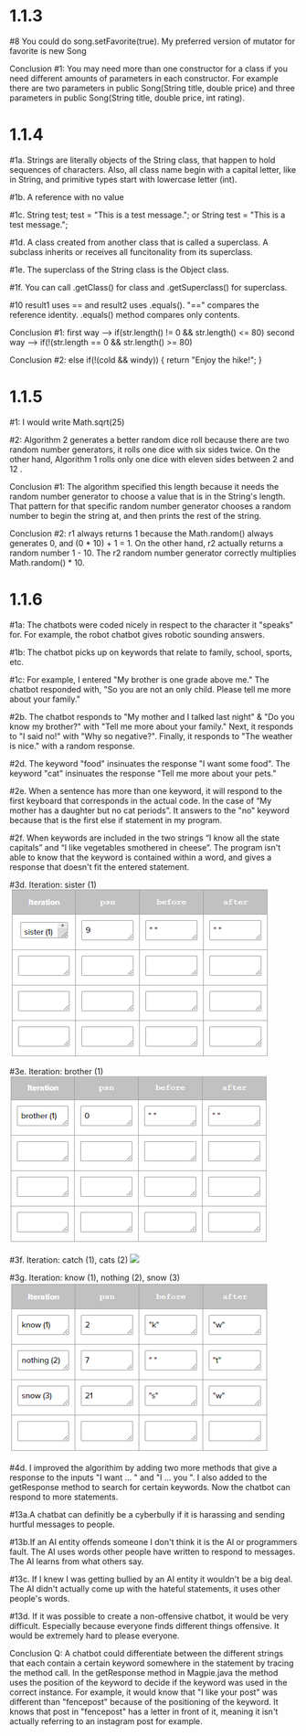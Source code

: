 <h1> 1.1.3 </h1>
<p>#8  You could do song.setFavorite(true). My preferred version of mutator for favorite is new Song  </p>
<p>Conclusion #1: You may need more than one constructor for a class if you need different amounts of parameters in each constructor. For example there are two parameters in public Song(String title, double price) and three parameters in public Song(String title, double price, int rating). </p>

<h1> 1.1.4 </h1>  
<p>#1a. Strings are literally objects of the String class, that happen to hold sequences of characters. Also, all class name begin with a capital letter, like in String, and primitive types start with lowercase letter (int). </p>
<p>#1b. A reference with no value  </p>
<p>#1c. String test; test = "This is a test message."; or String test = "This is a test message.";</p>
<p>#1d. A class created from another class that is called a superclass. A subclass inherits or receives all funcitonality from its superclass. </p>
<p>#1e. The superclass of the String class is the Object class. </p>
<p>#1f. You can call .getClass() for class and .getSuperclass() for superclass. </p>

<p>#10 result1 uses == and result2 uses .equals(). "==" compares the reference identity. .equals() method compares only contents.</p>

<p>Conclusion #1: first way --> if(str.length() != 0 && str.length() <= 80) second way --> if(!(str.length == 0 && str.length() >= 80)</p>
<p>Conclusion #2: else if(!(cold && windy))
                      {   
                        return "Enjoy the hike!";
                      } </p>
<h1> 1.1.5 </h1>
<p> #1: I would write Math.sqrt(25) </p>
<p>  #2: Algorithm 2 generates a better random dice roll because there are two random number generators, it rolls one dice with six sides twice. On the other hand, Algorithm 1 rolls only one dice with eleven sides between 2 and 12 . </p>
<p> Conclusion #1: The algorithm specified this length because it needs the random number generator to choose a value that is in the String's length. That pattern for that specific random number generator chooses a random number to begin the string at, and then prints the rest of the string.</p>
<p> Conclusion #2: r1 always returns 1 because the Math.random() always generates 0, and (0 * 10) + 1 = 1. 
                   On the other hand, r2 actually returns a random number 1 - 10. The r2 random number generator correctly multiplies Math.random() * 10.  </p>
<h1> 1.1.6 </h1>
 <p>#1a: The chatbots were coded nicely in respect to the character it "speaks" for. For example, the robot chatbot gives robotic sounding answers. </p>
<p>#1b: The chatbot picks up on keywords that relate to family, school, sports, etc. </p>
 <p>#1c: For example, I entered "My brother is one grade above me." The chatbot responded with, "So you are not an only child.
 Please tell me more about your family." </p>
 <p>#2b. The chatbot responds to "My mother and I talked last night" & "Do you know my brother?" with "Tell me more about your family." Next, it responds to "I said no!" with "Why so negative?". Finally, it responds to "The weather is nice." with a random response. </p>
 <p>#2d. The keyword "food" insinuates the response "I want some food". The keyword "cat" insinuates the response "Tell me more about your pets."</p>
 <p>#2e. When a sentence has  more than one keyword, it will respond to the first keyboard that corresponds in the actual code. In the case of “My mother has a daughter but no cat periods”. It answers to the "no" keyword because that is the first else if statement in my program.</p>
 <p>#2f. When keywords are included in the two strings “I know all the state capitals” and “I like vegetables smothered in cheese”. The program isn't able to know that the keyword is contained within a word, and gives a response that doesn't fit the
 entered statement. </p>
 <p>#3d. Iteration: sister (1) <img src = "sister.PNG"> </p>
 <p>#3e. Iteration: brother (1) <img src = "brother.PNG"> </p>
 <p>#3f. Iteration: catch (1), cats (2) <img src = "cats.PNG"> </p>
 <p>#3g. Iteration: know (1), nothing (2), snow (3) <img src = "no.PNG"> </p>
<p>#4d. I improved the algorithim by adding two more methods that give a response to the inputs "I want ... " and "I ... you ". I also added to the getResponse method to search for certain keywords. Now the chatbot can respond to more statements. </p>
<p>#13a.A chatbat can definitly be a cyberbully if it is harassing and sending hurtful messages to people.</p>
<p>#13b.If an AI entity offends someone I don't think it is the AI or programmers fault. The AI uses words other people have written to respond to messages. The AI learns from what others say.</p>
<p>#13c. If I knew I was getting bullied by an AI entity it wouldn't be a big deal. The AI didn't actually come up with the hateful statements, it uses other people's words.</p>
<p>#13d. If it was possible to create a non-offensive chatbot, it would be very difficult. Especially because everyone finds different things offensive. It would be extremely hard to please everyone. </p>
<p>Conclusion Q: A chatbot could differentiate between the different strings that each contain a certain keyword somewhere in the statement by tracing the method call. In the getResponse method in Magpie.java the method uses the position of the keyword to decide if the keyword was used in the correct instance. For example, it would know that "I like your post" was different than "fencepost" because of the positioning of the keyword. It knows that post in "fencepost" has a letter in front of it, meaning it isn't actually referring to an instagram post for example.</p>
